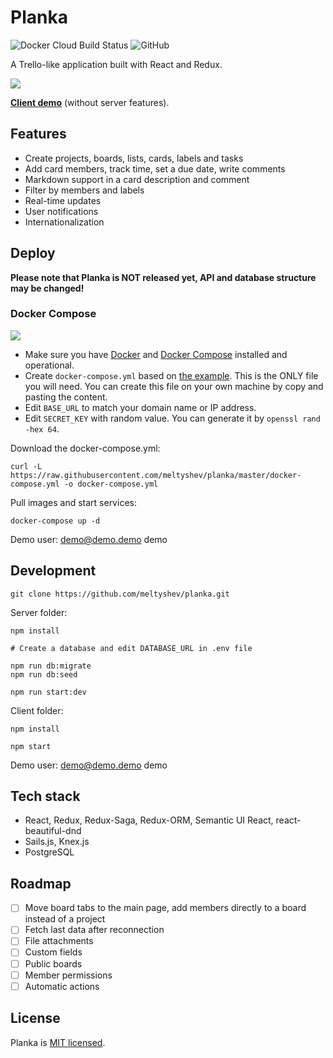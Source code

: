 # Planka

![Docker Cloud Build Status](https://img.shields.io/docker/cloud/build/meltyshev/planka) ![GitHub](https://img.shields.io/github/license/meltyshev/planka)

A Trello-like application built with React and Redux.

![](https://raw.githubusercontent.com/meltyshev/planka/master/demo.gif)

[**Client demo**](https://meltyshev.github.io/planka) (without server features).

## Features

- Create projects, boards, lists, cards, labels and tasks
- Add card members, track time, set a due date, write comments
- Markdown support in a card description and comment
- Filter by members and labels
- Real-time updates
- User notifications
- Internationalization

## Deploy

**Please note that Planka is NOT released yet, API and database structure may be changed!**

### Docker Compose

[![](https://d207aa93qlcgug.cloudfront.net/1.95.5.qa/img/nav/docker-logo-loggedout.png)](https://hub.docker.com/r/meltyshev/planka)

- Make sure you have [Docker](https://docs.docker.com/install/) and [Docker Compose](https://docs.docker.com/compose/install/) installed and operational.
- Create `docker-compose.yml` based on [the example](https://raw.githubusercontent.com/meltyshev/planka/master/docker-compose.yml). This is the ONLY file you will need. You can create this file on your own machine by copy and pasting the content.
- Edit `BASE_URL` to match your domain name or IP address.
- Edit `SECRET_KEY` with random value. You can generate it by `openssl rand -hex 64`.

Download the docker-compose.yml:

```
curl -L https://raw.githubusercontent.com/meltyshev/planka/master/docker-compose.yml -o docker-compose.yml
```

Pull images and start services:

```
docker-compose up -d
```

Demo user: demo@demo.demo demo

## Development

```
git clone https://github.com/meltyshev/planka.git
```

Server folder:

```
npm install

# Create a database and edit DATABASE_URL in .env file

npm run db:migrate
npm run db:seed

npm run start:dev
```

Client folder:

```
npm install

npm start
```

Demo user: demo@demo.demo demo

## Tech stack

- React, Redux, Redux-Saga, Redux-ORM, Semantic UI React, react-beautiful-dnd
- Sails.js, Knex.js
- PostgreSQL

## Roadmap

- [ ] Move board tabs to the main page, add members directly to a board instead of a project
- [ ] Fetch last data after reconnection
- [ ] File attachments
- [ ] Custom fields
- [ ] Public boards
- [ ] Member permissions
- [ ] Automatic actions

## License

Planka is [MIT licensed](https://github.com/meltyshev/planka/blob/master/LICENSE).
